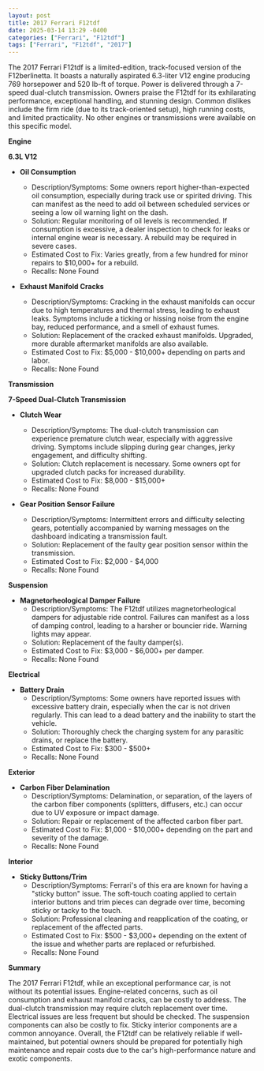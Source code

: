```yaml
---
layout: post
title: 2017 Ferrari F12tdf
date: 2025-03-14 13:29 -0400
categories: ["Ferrari", "F12tdf"]
tags: ["Ferrari", "F12tdf", "2017"]
---
```

The 2017 Ferrari F12tdf is a limited-edition, track-focused version of the F12berlinetta. It boasts a naturally aspirated 6.3-liter V12 engine producing 769 horsepower and 520 lb-ft of torque. Power is delivered through a 7-speed dual-clutch transmission. Owners praise the F12tdf for its exhilarating performance, exceptional handling, and stunning design. Common dislikes include the firm ride (due to its track-oriented setup), high running costs, and limited practicality. No other engines or transmissions were available on this specific model.

**Engine**

**6.3L V12**

*   **Oil Consumption**
    *   Description/Symptoms: Some owners report higher-than-expected oil consumption, especially during track use or spirited driving. This can manifest as the need to add oil between scheduled services or seeing a low oil warning light on the dash.
    *   Solution: Regular monitoring of oil levels is recommended. If consumption is excessive, a dealer inspection to check for leaks or internal engine wear is necessary. A rebuild may be required in severe cases.
    *   Estimated Cost to Fix: Varies greatly, from a few hundred for minor repairs to $10,000+ for a rebuild.
    *   Recalls: None Found

*   **Exhaust Manifold Cracks**
    *   Description/Symptoms: Cracking in the exhaust manifolds can occur due to high temperatures and thermal stress, leading to exhaust leaks. Symptoms include a ticking or hissing noise from the engine bay, reduced performance, and a smell of exhaust fumes.
    *   Solution: Replacement of the cracked exhaust manifolds. Upgraded, more durable aftermarket manifolds are also available.
    *   Estimated Cost to Fix: $5,000 - $10,000+ depending on parts and labor.
    *   Recalls: None Found

**Transmission**

**7-Speed Dual-Clutch Transmission**

*   **Clutch Wear**
    *   Description/Symptoms: The dual-clutch transmission can experience premature clutch wear, especially with aggressive driving. Symptoms include slipping during gear changes, jerky engagement, and difficulty shifting.
    *   Solution: Clutch replacement is necessary. Some owners opt for upgraded clutch packs for increased durability.
    *   Estimated Cost to Fix: $8,000 - $15,000+
    *   Recalls: None Found

*   **Gear Position Sensor Failure**
    *   Description/Symptoms: Intermittent errors and difficulty selecting gears, potentially accompanied by warning messages on the dashboard indicating a transmission fault.
    *   Solution: Replacement of the faulty gear position sensor within the transmission.
    *   Estimated Cost to Fix: $2,000 - $4,000
    *   Recalls: None Found

**Suspension**

*   **Magnetorheological Damper Failure**
    *   Description/Symptoms: The F12tdf utilizes magnetorheological dampers for adjustable ride control. Failures can manifest as a loss of damping control, leading to a harsher or bouncier ride. Warning lights may appear.
    *   Solution: Replacement of the faulty damper(s).
    *   Estimated Cost to Fix: $3,000 - $6,000+ per damper.
    *   Recalls: None Found

**Electrical**

*   **Battery Drain**
    *   Description/Symptoms: Some owners have reported issues with excessive battery drain, especially when the car is not driven regularly. This can lead to a dead battery and the inability to start the vehicle.
    *   Solution: Thoroughly check the charging system for any parasitic drains, or replace the battery.
    *   Estimated Cost to Fix: $300 - $500+
    *   Recalls: None Found

**Exterior**

*   **Carbon Fiber Delamination**
    *   Description/Symptoms: Delamination, or separation, of the layers of the carbon fiber components (splitters, diffusers, etc.) can occur due to UV exposure or impact damage.
    *   Solution: Repair or replacement of the affected carbon fiber part.
    *   Estimated Cost to Fix: $1,000 - $10,000+ depending on the part and severity of the damage.
    *   Recalls: None Found

**Interior**

*   **Sticky Buttons/Trim**
    *   Description/Symptoms: Ferrari's of this era are known for having a "sticky button" issue. The soft-touch coating applied to certain interior buttons and trim pieces can degrade over time, becoming sticky or tacky to the touch.
    *   Solution: Professional cleaning and reapplication of the coating, or replacement of the affected parts.
    *   Estimated Cost to Fix: $500 - $3,000+ depending on the extent of the issue and whether parts are replaced or refurbished.
    *   Recalls: None Found

**Summary**

The 2017 Ferrari F12tdf, while an exceptional performance car, is not without its potential issues. Engine-related concerns, such as oil consumption and exhaust manifold cracks, can be costly to address. The dual-clutch transmission may require clutch replacement over time. Electrical issues are less frequent but should be checked. The suspension components can also be costly to fix. Sticky interior components are a common annoyance. Overall, the F12tdf can be relatively reliable if well-maintained, but potential owners should be prepared for potentially high maintenance and repair costs due to the car's high-performance nature and exotic components.

